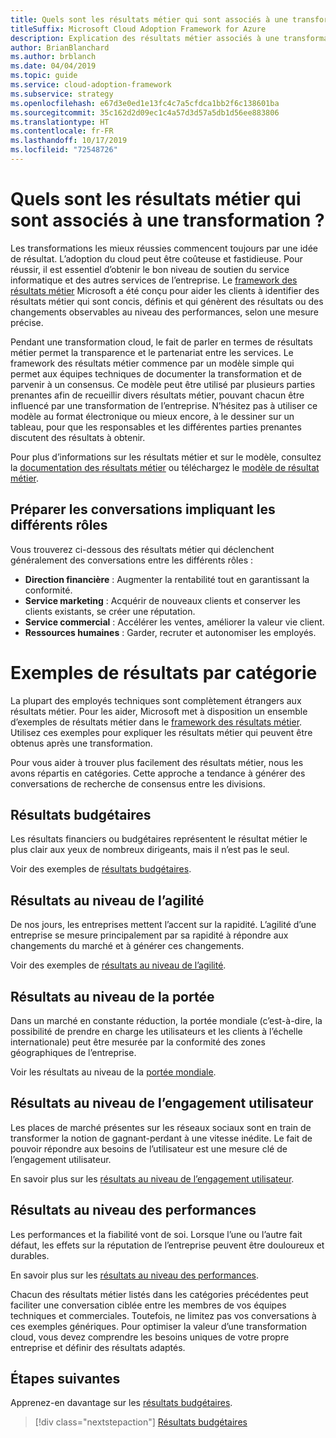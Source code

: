 ```yaml
---
title: Quels sont les résultats métier qui sont associés à une transformation ?
titleSuffix: Microsoft Cloud Adoption Framework for Azure
description: Explication des résultats métier associés à une transformation cloud.
author: BrianBlanchard
ms.author: brblanch
ms.date: 04/04/2019
ms.topic: guide
ms.service: cloud-adoption-framework
ms.subservice: strategy
ms.openlocfilehash: e67d3e0ed1e13fc4c7a5cfdca1bb2f6c138601ba
ms.sourcegitcommit: 35c162d2d09ec1c4a57d3d57a5db1d56ee883806
ms.translationtype: HT
ms.contentlocale: fr-FR
ms.lasthandoff: 10/17/2019
ms.locfileid: "72548726"
---
```

<!-- markdownlint-disable -->

# <a name="what-business-outcomes-are-associated-with-transformation-journeys"></a>Quels sont les résultats métier qui sont associés à une transformation ?

Les transformations les mieux réussies commencent toujours par une idée de résultat. L’adoption du cloud peut être coûteuse et fastidieuse. Pour réussir, il est essentiel d’obtenir le bon niveau de soutien du service informatique et des autres services de l’entreprise. Le [framework des résultats métier](../index.md) Microsoft a été conçu pour aider les clients à identifier des résultats métier qui sont concis, définis et qui génèrent des résultats ou des changements observables au niveau des performances, selon une mesure précise.

Pendant une transformation cloud, le fait de parler en termes de résultats métier permet la transparence et le partenariat entre les services. Le framework des résultats métier commence par un modèle simple qui permet aux équipes techniques de documenter la transformation et de parvenir à un consensus. Ce modèle peut être utilisé par plusieurs parties prenantes afin de recueillir divers résultats métier, pouvant chacun être influencé par une transformation de l’entreprise. N’hésitez pas à utiliser ce modèle au format électronique ou mieux encore, à le dessiner sur un tableau, pour que les responsables et les différentes parties prenantes discutent des résultats à obtenir.

Pour plus d’informations sur les résultats métier et sur le modèle, consultez la [documentation des résultats métier](./business-outcome-template.md) ou téléchargez le [modèle de résultat métier](https://archcenter.blob.core.windows.net/cdn/business-outcome-template.xlsx).

## <a name="prepare-for-conversations-with-different-personas"></a>Préparer les conversations impliquant les différents rôles

Vous trouverez ci-dessous des résultats métier qui déclenchent généralement des conversations entre les différents rôles :

- **Direction financière** : Augmenter la rentabilité tout en garantissant la conformité.
- **Service marketing** : Acquérir de nouveaux clients et conserver les clients existants, se créer une réputation.
- **Service commercial** : Accélérer les ventes, améliorer la valeur vie client.
- **Ressources humaines** : Garder, recruter et autonomiser les employés.

# <a name="sample-outcomes-by-category"></a>Exemples de résultats par catégorie

La plupart des employés techniques sont complètement étrangers aux résultats métier. Pour les aider, Microsoft met à disposition un ensemble d’exemples de résultats métier dans le [framework des résultats métier](../index.md). Utilisez ces exemples pour expliquer les résultats métier qui peuvent être obtenus après une transformation.

Pour vous aider à trouver plus facilement des résultats métier, nous les avons répartis en catégories. Cette approche a tendance à générer des conversations de recherche de consensus entre les divisions.

## <a name="fiscal-outcomes"></a>Résultats budgétaires

Les résultats financiers ou budgétaires représentent le résultat métier le plus clair aux yeux de nombreux dirigeants, mais il n’est pas le seul.

Voir des exemples de [résultats budgétaires](./fiscal-outcomes.md).

## <a name="agility-outcomes"></a>Résultats au niveau de l’agilité

De nos jours, les entreprises mettent l’accent sur la rapidité. L’agilité d’une entreprise se mesure principalement par sa rapidité à répondre aux changements du marché et à générer ces changements.

Voir des exemples de [résultats au niveau de l’agilité](./agility-outcomes.md).

## <a name="reach-outcomes"></a>Résultats au niveau de la portée

Dans un marché en constante réduction, la portée mondiale (c’est-à-dire, la possibilité de prendre en charge les utilisateurs et les clients à l’échelle internationale) peut être mesurée par la conformité des zones géographiques de l’entreprise.

Voir les résultats au niveau de la [portée mondiale](./reach-outcomes.md).

## <a name="customer-engagement-outcomes"></a>Résultats au niveau de l’engagement utilisateur

Les places de marché présentes sur les réseaux sociaux sont en train de transformer la notion de gagnant-perdant à une vitesse inédite. Le fait de pouvoir répondre aux besoins de l’utilisateur est une mesure clé de l’engagement utilisateur.

En savoir plus sur les [résultats au niveau de l’engagement utilisateur](./engagement-outcomes.md).

## <a name="performance-outcomes"></a>Résultats au niveau des performances

Les performances et la fiabilité vont de soi. Lorsque l’une ou l’autre fait défaut, les effets sur la réputation de l’entreprise peuvent être douloureux et durables.

En savoir plus sur les [résultats au niveau des performances](./performance-outcomes.md).

Chacun des résultats métier listés dans les catégories précédentes peut faciliter une conversation ciblée entre les membres de vos équipes techniques et commerciales. Toutefois, ne limitez pas vos conversations à ces exemples génériques. Pour optimiser la valeur d’une transformation cloud, vous devez comprendre les besoins uniques de votre propre entreprise et définir des résultats adaptés.

## <a name="next-steps"></a>Étapes suivantes

Apprenez-en davantage sur les [résultats budgétaires](./fiscal-outcomes.md).

> [!div class="nextstepaction"]
> [Résultats budgétaires](./fiscal-outcomes.md)
